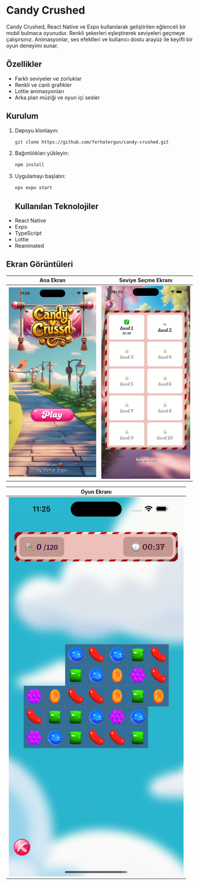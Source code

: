 
# Candy Crushed

Candy Crushed, React Native ve Expo kullanılarak geliştirilen eğlenceli bir mobil bulmaca oyunudur. Renkli şekerleri eşleştirerek seviyeleri geçmeye çalışırsınız. Animasyonlar, ses efektleri ve kullanıcı dostu arayüz ile keyifli bir oyun deneyimi sunar.

## Özellikler
- Farklı seviyeler ve zorluklar
- Renkli ve canlı grafikler
- Lottie animasyonları
- Arka plan müziği ve oyun içi sesler

## Kurulum
1. Depoyu klonlayın:
   ```bash
   git clone https://github.com/ferhatergun/candy-crushed.git
   ```
2. Bağımlılıkları yükleyin:
   ```bash
   npm install
   ```
3. Uygulamayı başlatın:
   ```bash
   npx expo start
   ```

   ## Kullanılan Teknolojiler
- React Native
- Expo
- TypeScript
- Lottie
- Reanimated


## Ekran Görüntüleri
| Ana Ekran | Seviye Seçme Ekranı | 
|------|--------|
| ![Ana Ekran](./assets/images/home.png) | ![Seviye Seçme Ekranı](./assets/images/level.png) |

| Oyun Ekranı |
|------|
| ![Oyun Ekranı](./assets/images/game.png) |



